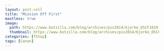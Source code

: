 ```yaml
---
layout: post-coll
title: "Mission Off First"
mastless: true
image:
  path: https://www.botzilla.com/blog/archives/pix2014/bjorke_DSCF1619.jpg
  thumbnail: https://www.botzilla.com/blog/archives/pix2014/bjorke_DSCF1619.jpg
categories: [fStop]
tags: [Canon]
---
```


